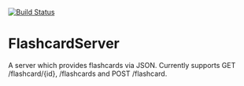 [![Build Status](https://travis-ci.org/gspitz01/FlashcardServer.svg?branch=master)](https://travis-ci.org/gspitz01/FlashcardServer)
# FlashcardServer

A server which provides flashcards via JSON. Currently supports GET /flashcard/{id}, /flashcards and POST /flashcard.
